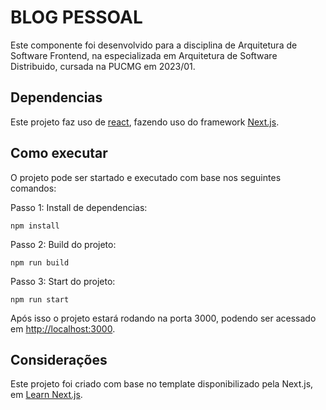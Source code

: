 # BLOG PESSOAL

Este componente foi desenvolvido para a disciplina de Arquitetura de Software Frontend, na especializada em Arquitetura de Software Distribuido, cursada na PUCMG em 2023/01.

## Dependencias

Este projeto faz uso de [react](https://react.dev/learn), fazendo uso do framework [Next.js](https://nextjs.org/docs).

## Como executar

O projeto pode ser startado e executado com base nos seguintes comandos:

Passo 1: Install de dependencias:
```shell
npm install
```
Passo 2: Build do projeto:
```shell
npm run build
```
Passo 3: Start do projeto:
```shell
npm run start
```

Após isso o projeto estará rodando na porta 3000, podendo ser acessado em [http://localhost:3000](http://localhost:3000).

## Considerações

Este projeto foi criado com base no template disponibilizado pela Next.js, em [Learn Next.js](https://nextjs.org/learn).